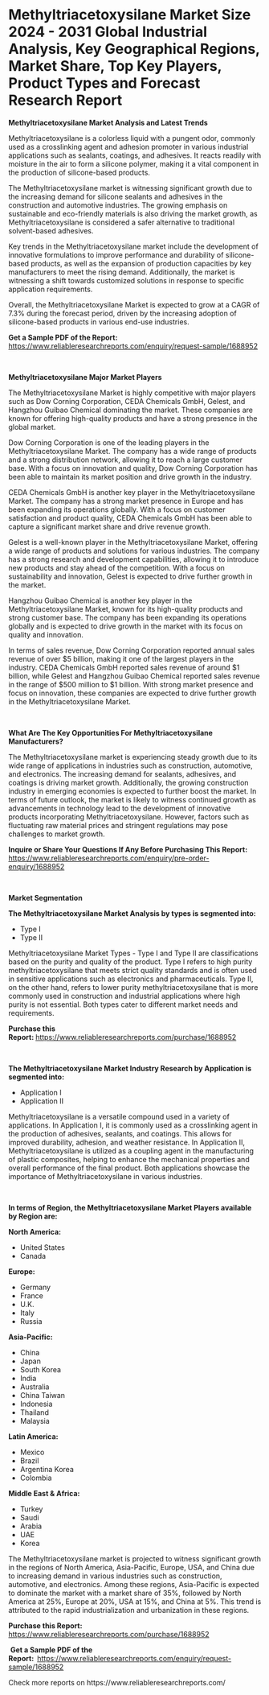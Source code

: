 <p><h1>Methyltriacetoxysilane Market Size 2024 - 2031 Global Industrial Analysis, Key Geographical Regions, Market Share, Top Key Players, Product Types and Forecast Research Report</h1></p><p><strong>Methyltriacetoxysilane Market Analysis and Latest Trends</strong></p>
<p><p>Methyltriacetoxysilane is a colorless liquid with a pungent odor, commonly used as a crosslinking agent and adhesion promoter in various industrial applications such as sealants, coatings, and adhesives. It reacts readily with moisture in the air to form a silicone polymer, making it a vital component in the production of silicone-based products.</p><p>The Methyltriacetoxysilane market is witnessing significant growth due to the increasing demand for silicone sealants and adhesives in the construction and automotive industries. The growing emphasis on sustainable and eco-friendly materials is also driving the market growth, as Methyltriacetoxysilane is considered a safer alternative to traditional solvent-based adhesives.</p><p>Key trends in the Methyltriacetoxysilane market include the development of innovative formulations to improve performance and durability of silicone-based products, as well as the expansion of production capacities by key manufacturers to meet the rising demand. Additionally, the market is witnessing a shift towards customized solutions in response to specific application requirements.</p><p>Overall, the Methyltriacetoxysilane Market is expected to grow at a CAGR of 7.3% during the forecast period, driven by the increasing adoption of silicone-based products in various end-use industries.</p></p>
<p><strong>Get a Sample PDF of the Report:&nbsp;</strong> <a href="https://www.reliableresearchreports.com/enquiry/request-sample/1688952">https://www.reliableresearchreports.com/enquiry/request-sample/1688952</a></p>
<p>&nbsp;</p>
<p><strong>Methyltriacetoxysilane Major Market Players</strong></p>
<p><p>The Methyltriacetoxysilane Market is highly competitive with major players such as Dow Corning Corporation, CEDA Chemicals GmbH, Gelest, and Hangzhou Guibao Chemical dominating the market. These companies are known for offering high-quality products and have a strong presence in the global market.</p><p>Dow Corning Corporation is one of the leading players in the Methyltriacetoxysilane Market. The company has a wide range of products and a strong distribution network, allowing it to reach a large customer base. With a focus on innovation and quality, Dow Corning Corporation has been able to maintain its market position and drive growth in the industry.</p><p>CEDA Chemicals GmbH is another key player in the Methyltriacetoxysilane Market. The company has a strong market presence in Europe and has been expanding its operations globally. With a focus on customer satisfaction and product quality, CEDA Chemicals GmbH has been able to capture a significant market share and drive revenue growth.</p><p>Gelest is a well-known player in the Methyltriacetoxysilane Market, offering a wide range of products and solutions for various industries. The company has a strong research and development capabilities, allowing it to introduce new products and stay ahead of the competition. With a focus on sustainability and innovation, Gelest is expected to drive further growth in the market.</p><p>Hangzhou Guibao Chemical is another key player in the Methyltriacetoxysilane Market, known for its high-quality products and strong customer base. The company has been expanding its operations globally and is expected to drive growth in the market with its focus on quality and innovation.</p><p>In terms of sales revenue, Dow Corning Corporation reported annual sales revenue of over $5 billion, making it one of the largest players in the industry. CEDA Chemicals GmbH reported sales revenue of around $1 billion, while Gelest and Hangzhou Guibao Chemical reported sales revenue in the range of $500 million to $1 billion. With strong market presence and focus on innovation, these companies are expected to drive further growth in the Methyltriacetoxysilane Market.</p></p>
<p>&nbsp;</p>
<p><strong>What Are The Key Opportunities For Methyltriacetoxysilane Manufacturers?</strong></p>
<p><p>The Methyltriacetoxysilane market is experiencing steady growth due to its wide range of applications in industries such as construction, automotive, and electronics. The increasing demand for sealants, adhesives, and coatings is driving market growth. Additionally, the growing construction industry in emerging economies is expected to further boost the market. In terms of future outlook, the market is likely to witness continued growth as advancements in technology lead to the development of innovative products incorporating Methyltriacetoxysilane. However, factors such as fluctuating raw material prices and stringent regulations may pose challenges to market growth.</p></p>
<p><strong>Inquire or Share Your Questions If Any Before Purchasing This Report:</strong> <a href="https://www.reliableresearchreports.com/enquiry/pre-order-enquiry/1688952">https://www.reliableresearchreports.com/enquiry/pre-order-enquiry/1688952</a></p>
<p>&nbsp;</p>
<p><strong>Market Segmentation</strong></p>
<p><strong>The Methyltriacetoxysilane Market Analysis by types is segmented into:</strong></p>
<p><ul><li>Type I</li><li>Type II</li></ul></p>
<p><p>Methyltriacetoxysilane Market Types - Type I and Type II are classifications based on the purity and quality of the product. Type I refers to high purity methyltriacetoxysilane that meets strict quality standards and is often used in sensitive applications such as electronics and pharmaceuticals. Type II, on the other hand, refers to lower purity methyltriacetoxysilane that is more commonly used in construction and industrial applications where high purity is not essential. Both types cater to different market needs and requirements.</p></p>
<p><strong>Purchase this Report:&nbsp;</strong><a href="https://www.reliableresearchreports.com/purchase/1688952">https://www.reliableresearchreports.com/purchase/1688952</a></p>
<p>&nbsp;</p>
<p><strong>The Methyltriacetoxysilane Market Industry Research by Application is segmented into:</strong></p>
<p><ul><li>Application I</li><li>Application II</li></ul></p>
<p><p>Methyltriacetoxysilane is a versatile compound used in a variety of applications. In Application I, it is commonly used as a crosslinking agent in the production of adhesives, sealants, and coatings. This allows for improved durability, adhesion, and weather resistance. In Application II, Methyltriacetoxysilane is utilized as a coupling agent in the manufacturing of plastic composites, helping to enhance the mechanical properties and overall performance of the final product. Both applications showcase the importance of Methyltriacetoxysilane in various industries.</p></p>
<p>&nbsp;</p>
<p><strong>In terms of Region, the Methyltriacetoxysilane Market Players available by Region are:</strong></p>
<p>
    <p> <strong> North America: </strong>
        <ul>
            <li>United States</li>
            <li>Canada</li>
        </ul>
        </p> 
    <p> <strong> Europe: </strong>
        <ul>
            <li>Germany</li>
            <li>France</li>
            <li>U.K.</li>
            <li>Italy</li>
            <li>Russia</li>
        </ul>
        </p> 
    <p> <strong> Asia-Pacific: </strong>
        <ul>
            <li>China</li>
            <li>Japan</li>
            <li>South Korea</li>
            <li>India</li>
            <li>Australia</li>
            <li>China Taiwan</li>
            <li>Indonesia</li>
            <li>Thailand</li>
            <li>Malaysia</li>
        </ul>
        </p> 
    <p> <strong> Latin America: </strong>
        <ul>
            <li>Mexico</li>
            <li>Brazil</li>
            <li>Argentina Korea</li>
            <li>Colombia</li>
        </ul>
        </p> 
    <p> <strong> Middle East & Africa: </strong>
        <ul>
            <li>Turkey</li>
            <li>Saudi</li>
            <li>Arabia</li>
            <li>UAE</li>
            <li>Korea</li>
        </ul>
    </p>
    </p>
<p><p>The Methyltriacetoxysilane market is projected to witness significant growth in the regions of North America, Asia-Pacific, Europe, USA, and China due to increasing demand in various industries such as construction, automotive, and electronics. Among these regions, Asia-Pacific is expected to dominate the market with a market share of 35%, followed by North America at 25%, Europe at 20%, USA at 15%, and China at 5%. This trend is attributed to the rapid industrialization and urbanization in these regions.</p></p>
<p><strong>Purchase this Report: </strong><a href="https://www.reliableresearchreports.com/purchase/1688952">https://www.reliableresearchreports.com/purchase/1688952</a></p>
<p>&nbsp;<strong>Get a Sample PDF of the Report:&nbsp;&nbsp;</strong><a href="https://www.reliableresearchreports.com/enquiry/request-sample/1688952">https://www.reliableresearchreports.com/enquiry/request-sample/1688952</a></p>
<p><strong></strong></p>
<p>Check more reports on https://www.reliableresearchreports.com/</p>